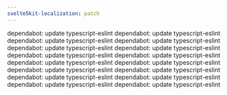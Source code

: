 ```yaml
---
svelte5kit-localization: patch
---
```


dependabot: update typescript-eslint
dependabot: update typescript-eslint
dependabot: update typescript-eslint
dependabot: update typescript-eslint
dependabot: update typescript-eslint
dependabot: update typescript-eslint
dependabot: update typescript-eslint
dependabot: update typescript-eslint
dependabot: update typescript-eslint
dependabot: update typescript-eslint
dependabot: update typescript-eslint
dependabot: update typescript-eslint
dependabot: update typescript-eslint
dependabot: update typescript-eslint
dependabot: update typescript-eslint
dependabot: update typescript-eslint
